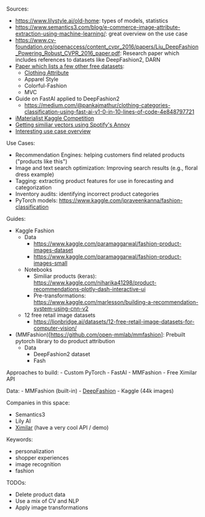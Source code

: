 Sources: 
- https://www.lilystyle.ai/old-home: types of models, statistics
- https://www.semantics3.com/blog/e-commerce-image-attribute-extraction-using-machine-learning/: great overview on the use case
- https://www.cv-foundation.org/openaccess/content_cvpr_2016/papers/Liu_DeepFashion_Powering_Robust_CVPR_2016_paper.pdf: Research paper which includes references to datasets like DeepFashion2, DARN
- [Paper which lists a few other free datasets](https://www.researchgate.net/figure/Comparison-of-clothing-datasets_tbl1_303901989):
  - [Clothing Attribute](https://exhibits.stanford.edu/data/catalog/tb980qz1002)
  - Apparel Style
  - Colorful-Fashion
  - MVC
- Guide on FastAI applied to DeepFashion2
  - https://medium.com/@pankajmathur/clothing-categories-classification-using-fast-ai-v1-0-in-10-lines-of-code-4e848797721
- [iMaterialist Kaggle Competition](https://www.kaggle.com/hyeonho/imaterialist-fashion-2019-at-fgvc6-eda)
- [Getting similiar vectors using Spotify's Annoy](https://towardsdatascience.com/similar-images-recommendations-using-fastai-and-annoy-16d6ceb3b809)
- [Interesting use case overview](https://www.linkedin.com/pulse/building-personalized-real-time-fashion-collection-recommender-thia/)

Use Cases:
  - Recommendation Engines: helping customers find related products ("products like this")
  - Image and text search optimization: Improving search results (e.g., floral dress example)
  - Tagging: extracting product features for use in forecasting and categorization
  - Inventory audits: identifying incorrect product categories
  - PyTorch models: https://www.kaggle.com/jpraveenkanna/fashion-classification

Guides:
- Kaggle Fashion
  - Data
    - https://www.kaggle.com/paramaggarwal/fashion-product-images-dataset
    - https://www.kaggle.com/paramaggarwal/fashion-product-images-small
  - Notebooks
    - Similiar products (keras): https://www.kaggle.com/niharika41298/product-recommendations-plotly-dash-interactive-ui
    - Pre-transformations: https://www.kaggle.com/marlesson/building-a-recommendation-system-using-cnn-v2
  - 12 free retail image datasets
    - https://lionbridge.ai/datasets/12-free-retail-image-datasets-for-computer-vision/
- (MMFashion)[https://github.com/open-mmlab/mmfashion]: Prebuilt pytorch library to do product attribution
  - Data
    - DeepFashion2 dataset
    - Fash

Approaches to build:
    - Custom PyTorch
    - FastAI
    - MMFashion
    - Free Ximilar API

Data: 
    - MMFashion (built-in)
    - [DeepFashion](http://mmlab.ie.cuhk.edu.hk/projects/DeepFashion/AttributePrediction.html)
    - Kaggle (44k images)

Companies in this space:
- Semantics3
- Lily AI
- [Ximilar](https://www.ximilar.com/) (have a very cool API / demo)

Keywords:
- personalization
- shopper experiences
- image recognition
- fashion

TODOs:
- Delete product data
- Use a mix of CV and NLP
- Apply image transformations